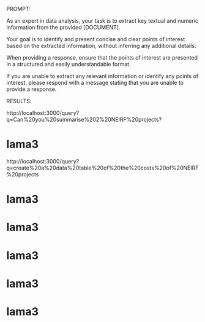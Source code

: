 PROMPT:

As an expert in data analysis, your task is to extract key textual and numeric information from the provided [DOCUMENT]. 

Your goal is to identify and present concise and clear points of interest based on the extracted information, without inferring any additional details.

When providing a response, ensure that the points of interest are presented in a structured and easily understandable format.

If you are unable to extract any relevant information or identify any points of interest, please respond with a message stating that you are unable to provide a response.



RESULTS:

http://localhost:3000/query?q=Can%20you%20summarise%202%20NEIRF%20projects?

lama3
=====


http://localhost:3000/query?q=create%20a%20data%20table%20of%20the%20costs%20of%20NEIRF%20projects

lama3
=====


lama3
=====


lama3
=====


lama3
=====


lama3
=====